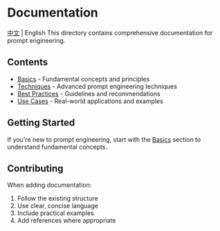 # Documentation
[中文](README_CN.md) | English
This directory contains comprehensive documentation for prompt engineering.

## Contents

- [Basics](./basics/) - Fundamental concepts and principles
- [Techniques](./techniques/) - Advanced prompt engineering techniques
- [Best Practices](./best-practices/) - Guidelines and recommendations
- [Use Cases](./use-cases/) - Real-world applications and examples

## Getting Started

If you're new to prompt engineering, start with the [Basics](./basics/) section to understand fundamental concepts.

## Contributing

When adding documentation:
1. Follow the existing structure
2. Use clear, concise language
3. Include practical examples
4. Add references where appropriate
